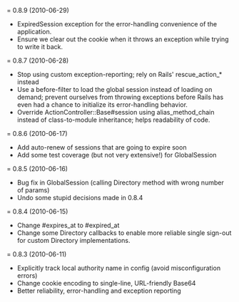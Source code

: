 = 0.8.9 (2010-06-29)

* ExpiredSession exception for the error-handling convenience of the application.
* Ensure we clear out the cookie when it throws an exception while trying to write it back. 

= 0.8.7 (2010-06-28)

* Stop using custom exception-reporting; rely on Rails' rescue_action_* instead
* Use a before-filter to load the global session instead of loading on demand;
  prevent ourselves from throwing exceptions before Rails has even had a chance
  to initialize its error-handling behavior.
* Override ActionController::Base#session using alias_method_chain instead of
  class-to-module inheritance; helps readability of code.

= 0.8.6 (2010-06-17)

* Add auto-renew of sessions that are going to expire soon
* Add some test coverage (but not very extensive!) for GlobalSession

= 0.8.5 (2010-06-16)

* Bug fix in GlobalSession (calling Directory method with wrong number of params)
* Undo some stupid decisions made in 0.8.4

= 0.8.4 (2010-06-15)

* Change #expires_at to #expired_at
* Change some Directory callbacks to enable more reliable single sign-out for
  custom Directory implementations.

= 0.8.3 (2010-06-11)

* Explicitly track local authority name in config (avoid misconfiguration errors)
* Change cookie encoding to single-line, URL-friendly Base64
* Better reliability, error-handling and exception reporting
